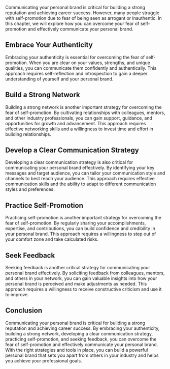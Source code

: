 
Communicating your personal brand is critical for building a strong reputation and achieving career success. However, many people struggle with self-promotion due to fear of being seen as arrogant or inauthentic. In this chapter, we will explore how you can overcome your fear of self-promotion and effectively communicate your personal brand.

Embrace Your Authenticity
-------------------------

Embracing your authenticity is essential for overcoming the fear of self-promotion. When you are clear on your values, strengths, and unique qualities, you can communicate them confidently and authentically. This approach requires self-reflection and introspection to gain a deeper understanding of yourself and your personal brand.

Build a Strong Network
----------------------

Building a strong network is another important strategy for overcoming the fear of self-promotion. By cultivating relationships with colleagues, mentors, and other industry professionals, you can gain support, guidance, and opportunities for growth and advancement. This approach requires effective networking skills and a willingness to invest time and effort in building relationships.

Develop a Clear Communication Strategy
--------------------------------------

Developing a clear communication strategy is also critical for communicating your personal brand effectively. By identifying your key messages and target audience, you can tailor your communication style and channels to best reach your audience. This approach requires effective communication skills and the ability to adapt to different communication styles and preferences.

Practice Self-Promotion
-----------------------

Practicing self-promotion is another important strategy for overcoming the fear of self-promotion. By regularly sharing your accomplishments, expertise, and contributions, you can build confidence and credibility in your personal brand. This approach requires a willingness to step out of your comfort zone and take calculated risks.

Seek Feedback
-------------

Seeking feedback is another critical strategy for communicating your personal brand effectively. By soliciting feedback from colleagues, mentors, and others in your network, you can gain valuable insights into how your personal brand is perceived and make adjustments as needed. This approach requires a willingness to receive constructive criticism and use it to improve.

Conclusion
----------

Communicating your personal brand is critical for building a strong reputation and achieving career success. By embracing your authenticity, building a strong network, developing a clear communication strategy, practicing self-promotion, and seeking feedback, you can overcome the fear of self-promotion and effectively communicate your personal brand. With the right strategies and tools in place, you can build a powerful personal brand that sets you apart from others in your industry and helps you achieve your professional goals.
